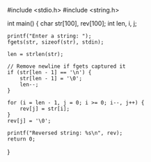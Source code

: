 #include <stdio.h>
#include <string.h>

int main() {
    char str[100], rev[100];
    int len, i, j;

    printf("Enter a string: ");
    fgets(str, sizeof(str), stdin);

    len = strlen(str);

    // Remove newline if fgets captured it
    if (str[len - 1] == '\n') {
        str[len - 1] = '\0';
        len--;
    }

    for (i = len - 1, j = 0; i >= 0; i--, j++) {
        rev[j] = str[i];
    }
    rev[j] = '\0';

    printf("Reversed string: %s\n", rev);
    return 0;
}
